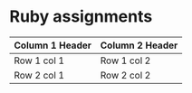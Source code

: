 # Ruby assignments

| Column 1 Header | Column 2 Header |
|-----------------|-----------------|
| Row 1 col 1     | Row 1 col 2     |
| Row 2 col 1     | Row 2 col 2     |

